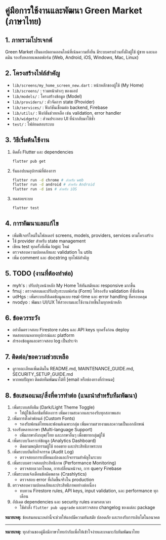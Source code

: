 # คู่มือการใช้งานและพัฒนา Green Market (ภาษาไทย)

## 1. ภาพรวมโปรเจกต์
Green Market เป็นแอปตลาดออนไลน์ที่เน้นความยั่งยืน มีระบบครบถ้วนทั้งฝั่งผู้ใช้ ผู้ขาย และแอดมิน รองรับหลายแพลตฟอร์ม (Web, Android, iOS, Windows, Mac, Linux)

## 2. โครงสร้างไฟล์สำคัญ
- `lib/screens/my_home_screen_new.dart` : หน้าหลักของผู้ใช้ (My Home)
- `lib/screens/` : รวมหน้าต่างๆ ของแอป
- `lib/models/` : โครงสร้างข้อมูล (Model)
- `lib/providers/` : ตัวจัดการ state (Provider)
- `lib/services/` : ฟังก์ชันเชื่อมต่อ backend, Firebase
- `lib/utils/` : ฟังก์ชันช่วยเหลือ เช่น validation, error handler
- `lib/widgets/` : ส่วนประกอบ UI ที่นำกลับมาใช้ซ้ำ
- `test/` : ไฟล์ทดสอบระบบ

## 3. วิธีเริ่มต้นใช้งาน
1. ติดตั้ง Flutter และ dependencies
   ```bash
   flutter pub get
   ```
2. รันแอปบนอุปกรณ์ที่ต้องการ
   ```bash
   flutter run -d chrome # สำหรับ web
   flutter run -d android # สำหรับ Android
   flutter run -d ios # สำหรับ iOS
   ```
3. ทดสอบระบบ
   ```bash
   flutter test
   ```

## 4. การพัฒนาและแก้ไข
- เพิ่มฟีเจอร์ใหม่ในโฟลเดอร์ screens, models, providers, services ตามโครงสร้าง
- ใช้ provider สำหรับ state management
- เขียน test ทุกครั้งที่เพิ่ม logic ใหม่
- ตรวจสอบความปลอดภัยและ validation ใน utils
- เพิ่ม comment และ docstring ทุกไฟล์สำคัญ

## 5. TODO (งานที่ต้องทำต่อ)
- myh's : ปรับปรุงหน้าหลัก My Home ให้ทันสมัยและ responsive มากขึ้น
- fmuj : ตรวจสอบและปรับปรุงระบบฟอร์ม (Form) ให้รองรับ validation ที่ซับซ้อน
- udHgs : เพิ่มระบบอัปเดตข้อมูลแบบ real-time และ error handling ที่ครอบคลุม
- nvodyo : พัฒนา UI/UX ให้สวยงามและใช้งานง่ายขึ้นในทุกหน้าหลัก

## 6. ข้อควรระวัง
- อย่าลืมตรวจสอบ Firestore rules และ API keys ทุกครั้งก่อน deploy
- ทดสอบบนหลายอุปกรณ์และ platform
- สำรองข้อมูลและตรวจสอบ log เป็นประจำ

## 7. ติดต่อ/ขอความช่วยเหลือ
- ดูรายละเอียดเพิ่มเติมใน README.md, MAINTENANCE_GUIDE.md, SECURITY_SETUP_GUIDE.md
- หากพบปัญหา ติดต่อทีมพัฒนาได้ที่ [email หรือช่องทางที่กำหนด]

## 8. ข้อเสนอแนะ/สิ่งที่ควรทำต่อ (แนะนำสำหรับทีมพัฒนา)

1. เพิ่มระบบสลับธีม (Dark/Light Theme Toggle)
   - ให้ผู้ใช้เลือกธีมที่ต้องการ เพิ่มความสะดวกและรองรับทุกสภาพแสง
2. เพิ่มการตั้งค่าฟอนต์ (Custom Fonts)
   - รองรับฟอนต์ไทยและฟอนต์เฉพาะกลุ่ม เพิ่มความสวยงามและความเป็นเอกลักษณ์
3. รองรับหลายภาษา (Multi-language Support)
   - เพิ่มภาษาอังกฤษ/ไทย และภาษาอื่นๆ เพื่อขยายกลุ่มผู้ใช้
4. เพิ่มระบบวิเคราะห์ข้อมูล (Analytics Dashboard)
   - ติดตามพฤติกรรมผู้ใช้ ยอดขาย และประสิทธิภาพระบบ
5. เพิ่มระบบบันทึกกิจกรรม (Audit Log)
   - ตรวจสอบการเปลี่ยนแปลงและกิจกรรมสำคัญในระบบ
6. เพิ่มระบบตรวจสอบประสิทธิภาพ (Performance Monitoring)
   - ตรวจสอบเวลาโหลด, การเปลี่ยนหน้าจอ, การ query Firebase
7. เพิ่มระบบแจ้งเตือนข้อผิดพลาด (Crashlytics)
   - ตรวจสอบ error ที่เกิดขึ้นจริงใน production
8. ตรวจสอบความปลอดภัยและประสิทธิภาพอย่างต่อเนื่อง
   - ทบทวน Firestore rules, API keys, input validation, และ performance ทุกเดือน
9. อัปเดต dependencies และ security rules ตามรอบเวลา
   - ใช้คำสั่ง `flutter pub upgrade` และตรวจสอบ changelog ของแต่ละ package

**หมายเหตุ:** ข้อเสนอแนะเหล่านี้จะช่วยให้แอปมีความทันสมัย ปลอดภัย และรองรับการเติบโตในอนาคต

---
**หมายเหตุ:** ทุกส่วนของคู่มือมีภาษาไทยกำกับเพื่อให้เข้าใจง่ายและเหมาะกับทีมพัฒนาไทย
